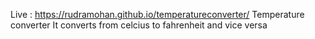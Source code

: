 Live : https://rudramohan.github.io/temperatureconverter/
Temperature converter
It converts from celcius to fahrenheit and vice versa
